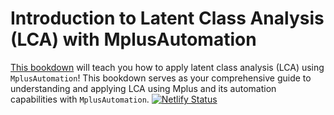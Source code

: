 # Introduction to Latent Class Analysis (LCA) with MplusAutomation

[This bookdown](https://mixture-modeling.netlify.app/) will teach you how to apply latent class analysis (LCA) using `MplusAutomation`! This bookdown serves as your comprehensive guide to understanding and applying LCA using Mplus and its automation capabilities with `MplusAutomation`.
[![Netlify Status](https://api.netlify.com/api/v1/badges/72fe3bbf-407c-4db9-aac0-994c8a83ac60/deploy-status)](https://app.netlify.com/sites/immerse-lca/deploys)
